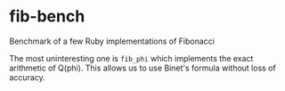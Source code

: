 # fib-bench

Benchmark of a few Ruby implementations of Fibonacci

The most uninteresting one is `fib_phi` which implements the exact arithmetic of Q(phi). This allows us to use Binet's formula without loss of accuracy.
